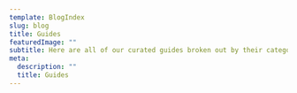 ```yaml
---
template: BlogIndex
slug: blog
title: Guides
featuredImage: ""
subtitle: Here are all of our curated guides broken out by their categories
meta:
  description: ""
  title: Guides
---
```

